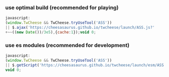 ### use optimal build (recommended for playing)

```javascript
javascript:
(window.TwCheese && TwCheese.tryUseTool('ASS'))
|| $.ajax('https://cheesasaurus.github.io/twcheese/launch/ASS.js?'
+~~((new Date())/3e5),{cache:1});void 0;
```

### use es modules (recommended for development)

```javascript
javascript:
(window.TwCheese && TwCheese.tryUseTool('ASS'))
|| $.getScript('https://cheesasaurus.github.io/twcheese/launch/esm/ASS.js');
void 0;
```
